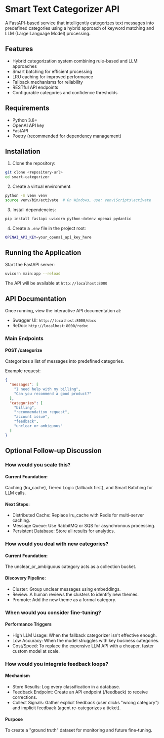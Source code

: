 # Smart Text Categorizer API

A FastAPI-based service that intelligently categorizes text messages into predefined categories using a hybrid approach of keyword matching and LLM (Large Language Model) processing.

## Features

- Hybrid categorization system combining rule-based and LLM approaches
- Smart batching for efficient processing
- LRU caching for improved performance
- Fallback mechanisms for reliability
- RESTful API endpoints
- Configurable categories and confidence thresholds

## Requirements

- Python 3.8+
- OpenAI API key
- FastAPI
- Poetry (recommended for dependency management)

## Installation

1. Clone the repository:
```bash
git clone <repository-url>
cd smart-categorizer
```

2. Create a virtual environment:
```bash
python -m venv venv
source venv/bin/activate  # On Windows, use: venv\Scripts\activate
```

3. Install dependencies:
```bash
pip install fastapi uvicorn python-dotenv openai pydantic
```

4. Create a `.env` file in the project root:
```bash
OPENAI_API_KEY=your_openai_api_key_here
```

## Running the Application

Start the FastAPI server:
```bash
uvicorn main:app --reload
```

The API will be available at `http://localhost:8000`

## API Documentation

Once running, view the interactive API documentation at:
- Swagger UI: `http://localhost:8000/docs`
- ReDoc: `http://localhost:8000/redoc`

### Main Endpoints

#### POST /categorize
Categorizes a list of messages into predefined categories.

Example request:
```json
{
  "messages": [
    "I need help with my billing",
    "Can you recommend a good product?"
  ],
  "categories": [
    "billing",
    "recommendation request",
    "account issue",
    "feedback",
    "unclear_or_ambiguous"
  ]
}
```
## Optional Follow-up Discussion

### How would you scale this?
#### Current Foundation: 
Caching (lru_cache), Tiered Logic (fallback first), and Smart Batching for LLM calls.
#### Next Steps:
- Distributed Cache: Replace lru_cache with Redis for multi-server caching.
- Message Queue: Use RabbitMQ or SQS for asynchronous processing.
- Persistent Database: Store all results for analytics.

### How would you deal with new categories?
#### Current Foundation: 
The unclear_or_ambiguous category acts as a collection bucket.
#### Discovery Pipeline:
- Cluster: Group unclear messages using embeddings.
- Review: A human reviews the clusters to identify new themes.
- Promote: Add the new theme as a formal category.
### When would you consider fine-tuning?
#### Performance Triggers
- High LLM Usage: When the fallback categorizer isn't effective enough.
- Low Accuracy: When the model struggles with key business categories.
- Cost/Speed: To replace the expensive LLM API with a cheaper, faster custom model at scale.
### How would you integrate feedback loops?
#### Mechanism
- Store Results: Log every classification in a database.
- Feedback Endpoint: Create an API endpoint (/feedback) to receive corrections.
- Collect Signals: Gather explicit feedback (user clicks "wrong category") and implicit feedback (agent re-categorizes a ticket).
#### Purpose
To create a "ground truth" dataset for monitoring and future fine-tuning.
